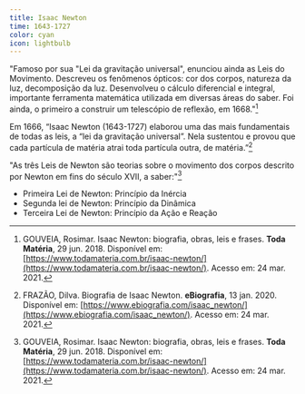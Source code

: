 ```yaml
---
title: Isaac Newton
time: 1643-1727
color: cyan
icon: lightbulb
---
```


"Famoso por sua "Lei da gravitação universal", enunciou ainda as Leis do Movimento. Descreveu os fenômenos ópticos: cor dos corpos, natureza da luz, decomposição da luz. Desenvolveu o cálculo diferencial e integral, importante ferramenta matemática utilizada em diversas áreas do saber. Foi ainda, o primeiro a construir um telescópio de reflexão, em 1668."[^gouveia]

Em 1666, “Isaac Newton (1643-1727) elaborou uma das mais fundamentais de todas as leis, a “lei da gravitação universal”. Nela sustentou e provou que cada partícula de matéria atrai toda partícula outra, de matéria.”[^frazao]

"As três Leis de Newton são teorias sobre o movimento dos corpos descrito por Newton em fins do século XVII, a saber:"[^gouveia]
- Primeira Lei de Newton: Princípio da Inércia
- Segunda lei de Newton: Princípio da Dinâmica
- Terceira Lei de Newton: Princípio da Ação e Reação

[^frazao]: FRAZÃO, Dilva. Biografia de Isaac Newton. **eBiografia**, 13 jan. 2020. Disponível em: [https://www.ebiografia.com/isaac_newton/](https://www.ebiografia.com/isaac_newton/).  Acesso em: 24 mar. 2021.

[^gouveia]: GOUVEIA, Rosimar. Isaac Newton: biografia, obras, leis e frases. **Toda Matéria**, 29 jun. 2018. Disponível em: [https://www.todamateria.com.br/isaac-newton/](https://www.todamateria.com.br/isaac-newton/).  Acesso em: 24 mar. 2021.